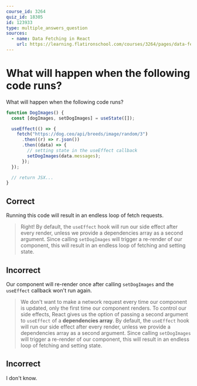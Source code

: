 ```yaml
---
course_id: 3264
quiz_id: 18305
id: 123933
type: multiple_answers_question
sources:
  - name: Data Fetching in React
    url: https://learning.flatironschool.com/courses/3264/pages/data-fetching-in-react
---
```


# What will happen when the following code runs?

What will happen when the following code runs?

```jsx
function DogImages() {
  const [dogImages, setDogImages] = useState([]);

  useEffect(() => {
    fetch("https://dog.ceo/api/breeds/image/random/3")
      .then((r) => r.json())
      .then((data) => {
        // setting state in the useEffect callback
        setDogImages(data.messages);
      });
  });

  // return JSX...
}
```

## Correct

Running this code will result in an endless loop of fetch requests.

> Right! By default, the `useEffect` hook will run our side effect after every
> render, unless we provide a dependencies array as a second argument. Since
> calling `setDogImages` will trigger a re-render of our component, this will
> result in an endless loop of fetching and setting state.

## Incorrect

Our component will re-render once after calling `setDogImages` and the `useEffect`
callback won't run again.

> We don't want to make a network request every time our component is updated,
> only the first time our component renders. To control our side effects, React
> gives us the option of passing a second argument to `useEffect` of a
> **dependencies array**. By default, the `useEffect` hook will run our side
> effect after every render, unless we provide a dependencies array as a second
> argument. Since calling `setDogImages` will trigger a re-render of our
> component, this will result in an endless loop of fetching and setting state.

## Incorrect

I don't know.
